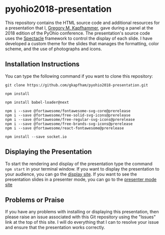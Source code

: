 # pyohio2018-presentation

This repository contains the HTML source code and additional resources for a
presentation that I, [Gregory M.
Kapfhammer](https://www.gregorykapfhammer.com/), gave during a panel at the 2018
edition of the PyOhio conference. The presentation's source code uses the
[Spectacle](https://github.com/FormidableLabs/spectacle) framework to control
the display of each slide. I have developed a custom theme for the slides that
manages the formatting, color scheme, and the use of photographs and icons.

## Installation Instructions

You can type the following command if you want to clone this repository:

```shell
git clone https://github.com/gkapfham/pyohio2018-presentation.git
```

```shell
npm install
```

```shell
npm install babel-loader@next
```

```shell
npm i --save @fortawesome/fontawesome-svg-core@prerelease
npm i --save @fortawesome/free-solid-svg-icons@prerelease
npm i --save @fortawesome/free-regular-svg-icons@prerelease
npm i --save @fortawesome/free-brands-svg-icons@prerelease
npm i --save @fortawesome/react-fontawesome@prerelease
```

```shell
npm install --save socket.io
```

## Displaying the Presentation

To start the rendering and display of the presentation type the command `npm
start` in your terminal window. If you want to display the presentation to your
audience, you can go the [display site](http://localhost:3000/#/). If you want
to see the presentation slides in a presenter mode, you can go to the [presenter
mode site](http://localhost:3000/#/?presenter&timer)

## Problems or Praise

If you have any problems with installing or displaying this presentation, then
please raise an issue associated with this Git repository using the "Issues"
link at the top of this site. I will do everything that I can to resolve your
issue and ensure that the presentation works correctly.
